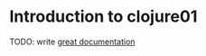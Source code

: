 # Introduction to clojure01

TODO: write [great documentation](http://jacobian.org/writing/what-to-write/)
